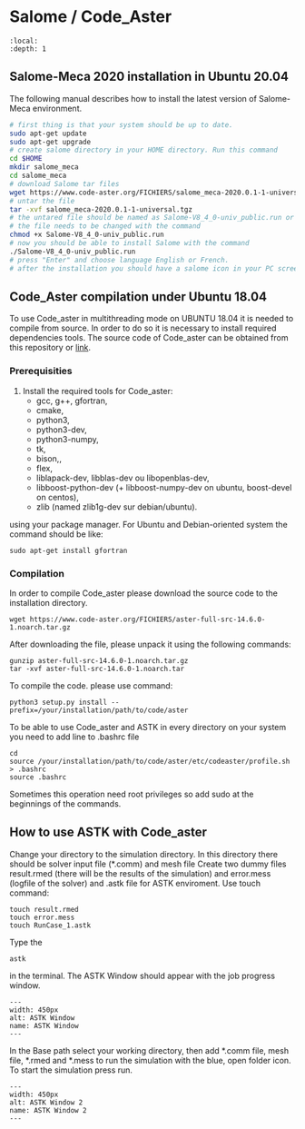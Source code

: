 # Salome / Code_Aster

```{contents} Table of Contents
:local:
:depth: 1
```
## Salome-Meca 2020 installation in Ubuntu 20.04

The following manual describes how to install the latest version of Salome-Meca environment.
```bash
# first thing is that your system should be up to date.
sudo apt-get update
sudo apt-get upgrade
# create salome directory in your HOME directory. Run this command
cd $HOME
mkdir salome_meca
cd salome_meca
# download Salome tar files
wget https://www.code-aster.org/FICHIERS/salome_meca-2020.0.1-1-universal.tgz
# untar the file
tar -xvf salome_meca-2020.0.1-1-universal.tgz
# the untared file should be named as Salome-V8_4_0-univ_public.run or something similar
# the file needs to be changed with the command
chmod +x Salome-V8_4_0-univ_public.run
# now you should be able to install Salome with the command
./Salome-V8_4_0-univ_public.run
# press "Enter" and choose language English or French.
# after the installation you should have a salome icon in your PC screen.
```

## Code_Aster compilation under Ubuntu 18.04
To use Code_aster in multithreading mode on UBUNTU 18.04 it is needed to compile from source. In order to do so it is necessary to install required dependencies tools. The source code of Code_aster can be obtained from this repository or [link](https://www.code-aster.org/spip.php?rubrique21).

### Prerequisities
1. Install the required tools for Code_aster:
      - gcc, g++, gfortran,
      - cmake,
      - python3,
      - python3-dev,
      - python3-numpy,
      - tk,
      - bison,,
      - flex,
      - liblapack-dev, libblas-dev ou libopenblas-dev,
      - libboost-python-dev (+ libboost-numpy-dev on ubuntu, boost-devel on centos),
      - zlib (named zlib1g-dev sur debian/ubuntu).

using your package manager. For Ubuntu and Debian-oriented system the command should be like:

```
sudo apt-get install gfortran
```
### Compilation

In order to compile Code_aster please download the source code to the installation directory.

```
wget https://www.code-aster.org/FICHIERS/aster-full-src-14.6.0-1.noarch.tar.gz
```

After downloading the file, please unpack it using the following commands:

```
gunzip aster-full-src-14.6.0-1.noarch.tar.gz
tar -xvf aster-full-src-14.6.0-1.noarch.tar
```
To compile the code. please use command:

```
python3 setup.py install --prefix=/your/installation/path/to/code/aster
```
To be able to use Code_aster and ASTK in every directory on your system you need to add line to .bashrc file

```
cd
source /your/installation/path/to/code/aster/etc/codeaster/profile.sh > .bashrc
source .bashrc
```
Sometimes this operation need root privileges so add sudo at the beginnings of the commands.

## How to use ASTK with Code_aster

Change your directory to the simulation directory. In this directory there should be solver input file (*.comm) and mesh file  Create two dummy files result.rmed (there will be the results of the simulation) and error.mess (logfile of the solver) and .astk file for ASTK enviroment. Use touch command:

```
touch result.rmed
touch error.mess
touch RunCase_1.astk
```

 Type the

```
astk
```
in the terminal. The ASTK Window should appear with the job progress window.
```{figure} ./png/first.png
---
width: 450px
alt: ASTK Window
name: ASTK Window
---
```

In the Base path select your working directory, then add *.comm file, mesh file, *.rmed and *.mess to run the simulation with the blue, open folder icon. To start the simulation press run.

```{figure} ./png/second.png
---
width: 450px
alt: ASTK Window 2
name: ASTK Window 2
---
```
